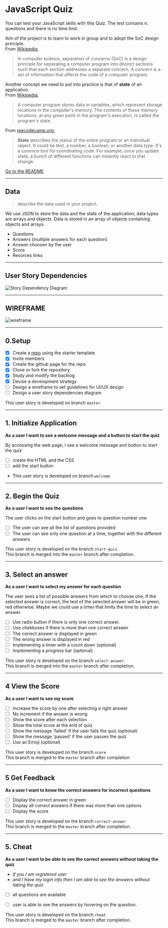 # JavaScript Quiz

You can test your JavaScript skills with this Quiz. The test contains n. questions and there is no time limit.    

Aim of the project is to learn to work in group and to adopt the SoC design principle.    
From [Wikipedia:](https://en.wikipedia.org/wiki/Separation_of_concerns)   
>In computer science, separation of concerns (SoC) is a design principle for separating a computer program into distinct sections such that each section addresses a separate concern. A concern is a set of information that affects the code of a computer program.

Another concept we need to put into practice is that of **state** of an application.    
From [Wikipedia:](https://en.wikipedia.org/wiki/State_(computer_science))    

>A computer program stores data in variables, which represent storage locations in the computer's memory. The contents of these memory locations, at any given point in the program's execution, is called the program's state.    

From [reecodecamp.org:](https://www.freecodecamp.org/news/state-in-javascript-explained-by-cooking-a-simple-meal-2baf10a787ee/)
>**State** describes the status of the entire program or an individual object. It could be text, a number, a boolean, or another data type. It's a common tool for coordinating code. For example, once you update state, a bunch of different functions can instantly react to that change.

[Go to the README](https://github.com/bermarte/js-quiz/blob/master/README.md)

---

## Data

> describe the data used in your project.

We use JSON to store the data and the state of the application; data types are arrays and objects. Data is stored in an array of objects containing objects and arrays.

- Questions
- Answers (multiple answers for each question)
- Answer choosen by the user
- Score
- Resorces links

---

## User Story Dependencies

![Story Dependency Diagram]()

---

## WIREFRAME

![wireframe]()

---

## 0.Setup

- [x] Create a [repo](https://github.com/bermarte/js-quiz) using the starter template
- [x] Invite members
- [x] Create the github page for the repo
- [x] Clone or fork the repository
- [x] Study and modify the backlog
- [x] Devise a development strategy
- [ ] Design a wireframe to set guidelines for UI/UX design
- [ ] Design a user story dependencies diagram

This user story is developed on branch `master`

---

## 1. Initialize Application

**As a user I want to see a welcome message and a button to start the quiz**

By accessing the web page, I see a welcome message and button to start the quiz

- [ ] create the HTML and the CSS
- [ ] add the start button

- This user story is developed on branch `welcome`

---

## 2. Begin the Quiz

**As a user I want to see the questions**

The user clicks on the start button and goes to question number one

- [ ] The user can see all the list of questions provided
- [ ] The user can see only one question at a time, together with the different answers

This user story is developed on the branch `start-quiz`.    
This branch is merged into the `master` branch after completion.

---

## 3. Select an answer

**As a user I want to select my answer for each question**

The user sees a list of possible answers from which to choose one; If the selected answer is correct, the text of the selected answer will be in green, red otherwise. Maybe we could use a timer that limits the time to select an answer.

- [ ] Use radio button if there is only one correct answer.
- [ ] Use chekboxes if there is more than one correct answer
- [ ] The correct answer is displayed in green
- [ ] The wrong answer is displayed in red
- [ ] Implementing a timer with a count down (optional)
- [ ] Implementing a progress bar (optional)

This user story is developed on the branch `select-answer`.    
This branch is merged into the `master` branch after completion.

---

## 4 View the Score

**As a user I want to see my score**
<!--
- _if the percentage was less than 50% show me a failed massage_
- _I can see my score at the end of quiz_
- _I can see my score after selecting the answer for each question_
-->

- [ ] Increase the score by one after selecting a right answer
- [ ] No increment if the answer is wrong
- [ ] Show the score after each selection
- [ ] Show the total score at the end of quiz
- [ ] Show the message 'failed' if the user fails the quiz (optional)
- [ ] Show the message 'passed' if the user passes the quiz
- [ ] Use an Emoji (optional)

This user story is developed on the branch `score`    
This branch is merged to the `master` branch after completion

---

## 5 Get Feedback

**As a user I want to know the correct answers for incorrect questions**
<!--
- _show me the correct answer if I choosed wrong option_
- _I can see the right answer for each question along with my score_
- ...
-->


- [ ] Display the correct answer in green
- [ ] Display all correct answers if there was more than one options
- [ ] Display the score

This user story is developed on the branch `correct-answer`    
This branch is merged to the `master` branch after completion.

---

## 5. Cheat

**As a user I want to be able to see the correct answers without taking the quiz**

- _if you I am registered user_
- _and I have my login info then I am able to see the answers without taking the quiz_

- [ ] all questions are available
- [ ] user is able to see the answers by hovering on the question.


This user story is developed on the branch `cheat`    
This branch is merged to the `master` branch after completion.
